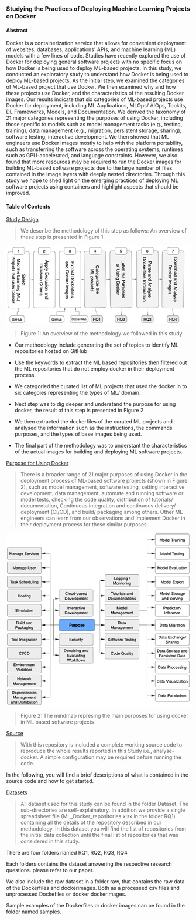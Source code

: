 ### Studying the Practices of Deploying Machine Learning Projects on Docker

#### Abstract

Docker is a containerization service that allows for convenient deployment of websites, databases, applications' APIs, and machine learning (ML) models with a few lines of code. Studies have recently explored the use of Docker for deploying general software projects with no specific focus on how Docker is being used to deploy ML-based projects. In this study, we conducted an exploratory study to understand how Docker is being used to deploy ML-based projects. As the initial step, we examined the categories of ML-based project that use Docker. We then examined why and how these projects use Docker, and the characteristics of the resulting Docker images. Our results indicate that six categories of ML-based projects use Docker for deployment, including ML Applications, MLOps/ AIOps, Tookits, DL Frameworks, Models, and Documentation. We derived the taxonomy of 21 major categories representing the purposes of using Docker, including those specific to models such as model management tasks (e.g., testing, training), data management (e.g., migration, persistent storage, sharing), software testing, interactive development. We then showed that ML engineers use Docker images mostly to help with the platform portability, such as transferring the software across the operating systems, runtimes such as GPU-accelerated, and language constraints. However, we also found that more resources may be required to run the Docker images for building ML-based software projects due to the large number of files contained in the image layers with deeply nested directories. Through this study we hope to shed light on the emerging practices of deploying ML software projects using containers and highlight aspects that should be improved.


#### Table of Contents  

 [Study Design](#Reseach-Questions)  
> We describe the methodology of this step as follows: An overview of these step is presented in Figure 1.

![Purposes](Datasets/general/Methodology.png "An overview of our study design/ methodology")
> Figure 1: An overview of the methodology we followed in this study

- Our methodology include generating the set of topics to identify ML repositories hosted on GitHub
- Use the keywords to extract the ML based repositories then filtered out the ML repositories that do not employ docker in their deployment process.
- We categoried the curated list of ML projects that used the docker in to six categoies representing the types of ML/ domain.
- Next step was to dig deeper and understand the purpose for using docker, the result of this step is presented in Figure 2
- We then extracted the dockerfiles of the curated ML projects and analysed the information such as the instructions, the commands purposes, and the types of base images being used.

- The final part of the methodology was to understant the characteristics of the actual images for building and deploying ML software projects.



[Purpose for Using Docker](#Purpose)  
> There is a broader range of 21 major purposes of using Docker in the deployment process of ML-based software projects (shown in Figure 2), such as model management, software testing, setting interactive development, data management, automate and running software or model tests,
checking the code quality, distribution of tutorials/ documentation, Continuous integration and continuous delivery/ deployment (CI/CD), and build/ packaging among others. Other ML engineers can learn from our observations and implement Docker in their deployment process for these similar purposes.

![Purposes](Datasets/RQ2/Purpose.png "The purposes for using docker")
> Figure 2: The mindmap represing the main purposes for using docker in ML based software projects


 [Source](#Source)  
> With this repository is included a complete working source code to reproduce the whole results reported in this Study i.e., analyse-docker.
A simple configuration may be required before running the code.

In the following, you will find a brief descriptions of what is contained in the source code and how to get started.

 [Datasets](#Datasets)  
> All dataset used for this study can be found in the folder Dataset. The sub-directories are self-explainatory. In addition we provide a single spreadsheet file (ML_Docker_repositories.xlsx in the folder RQ1) containing all the details of the repository described in our methodology. In this dataset you will find the list of repositories from the initial data collection until the final list of repositories that was considered in this study.

There are four folders named RQ1, RQ2, RQ3, RQ4

Each folders contains the dataset answering the respective research questions. please refer to our paper.

We also include the raw dataset in a folder raw, that contains the raw data of the Dockerfiles and dockerimages. Both as a processed csv files and unprocessed Dockefiles or docker dockerimages.

Sample examples of the Dockerfiles or docker images can be found in the folder named samples.
